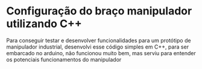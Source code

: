 # Configuração do braço manipulador utilizando C++

Para conseguir testar e desenvolver funcionalidades para um protótipo de manipulador industrial, desenvolvi esse código simples em C++, para ser embarcado no arduino, não funcionou muito bem, mas serviu para entender os potenciais funcionamentos do manipulador
